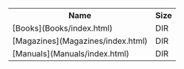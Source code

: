 <table>
<tr><th>Name</th><th>Size</th></tr>
<tr><td>
[Books](Books/index.html)
</td><td>DIR</td></tr>
<tr><td>
[Magazines](Magazines/index.html)
</td><td>DIR</td></tr>
<tr><td>
[Manuals](Manuals/index.html)
</td><td>DIR</td></tr>
</table>
